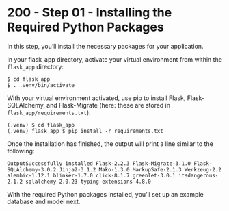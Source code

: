 # 200 - Step 01 - Installing the Required Python Packages

In this step, you’ll install the necessary packages for your application.

In your flask_app directory, activate your virtual environment from within the ```flask_app``` directory:

```
$ cd flask_app
$ . .venv/bin/activate
```

With your virtual environment activated, use pip to install Flask, Flask-SQLAlchemy, and Flask-Migrate (here: these are stored in ```flask_app/requirements.txt```):

```
(.venv) $ cd flask_app
(.venv) flask_app $ pip install -r requirements.txt
```

Once the installation has finished, the output will print a line similar to the following:

```
OutputSuccessfully installed Flask-2.2.3 Flask-Migrate-3.1.0 Flask-SQLAlchemy-3.0.2 Jinja2-3.1.2 Mako-1.3.0 MarkupSafe-2.1.3 Werkzeug-2.2 alembic-1.12.1 blinker-1.7.0 click-8.1.7 greenlet-3.0.1 itsdangerous-2.1.2 sqlalchemy-2.0.23 typing-extensions-4.8.0
```

With the required Python packages installed, you’ll set up an example database and model next.
